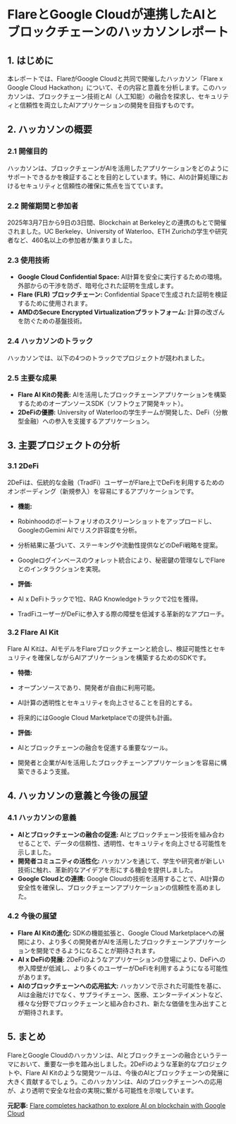 # FlareとGoogle Cloudが連携したAIとブロックチェーンのハッカソンレポート

## 1. はじめに

本レポートでは、FlareがGoogle Cloudと共同で開催したハッカソン「Flare x Google Cloud Hackathon」について、その内容と意義を分析します。このハッカソンは、ブロックチェーン技術とAI（人工知能）の融合を探求し、セキュリティと信頼性を両立したAIアプリケーションの開発を目指すものです。

## 2. ハッカソンの概要

### 2.1 開催目的

ハッカソンは、ブロックチェーンがAIを活用したアプリケーションをどのようにサポートできるかを検証することを目的としています。特に、AIの計算処理におけるセキュリティと信頼性の確保に焦点を当てています。

### 2.2 開催期間と参加者

2025年3月7日から9日の3日間、Blockchain at Berkeleyとの連携のもとで開催されました。UC Berkeley、University of Waterloo、ETH Zurichの学生や研究者など、460名以上の参加者が集まりました。

### 2.3 使用技術

* **Google Cloud Confidential Space:** AI計算を安全に実行するための環境。外部からの干渉を防ぎ、暗号化された証明を生成します。
* **Flare (FLR) ブロックチェーン:** Confidential Spaceで生成された証明を検証するために使用されます。
* **AMDのSecure Encrypted Virtualizationプラットフォーム:** 計算の改ざんを防ぐための基盤技術。

### 2.4 ハッカソンのトラック

ハッカソンでは、以下の4つのトラックでプロジェクトが競われました。

### 2.5 主要な成果

* **Flare AI Kitの発表:** AIを活用したブロックチェーンアプリケーションを構築するためのオープンソースSDK（ソフトウェア開発キット）。
* **2DeFiの優勝:** University of Waterlooの学生チームが開発した、DeFi（分散型金融）への参入を支援するアプリケーション。

## 3. 主要プロジェクトの分析

### 3.1 2DeFi

2DeFiは、伝統的な金融（TradFi）ユーザーがFlare上でDeFiを利用するためのオンボーディング（新規参入）を容易にするアプリケーションです。

* **機能:**
 * Robinhoodのポートフォリオのスクリーンショットをアップロードし、GoogleのGemini AIでリスク許容度を分析。
 * 分析結果に基づいて、ステーキングや流動性提供などのDeFi戦略を提案。
 * Googleログインベースのウォレット統合により、秘密鍵の管理なしでFlareとのインタラクションを実現。

* **評価:**
 * AI x DeFiトラックで1位、RAG Knowledgeトラックで2位を獲得。
 * TradFiユーザーがDeFiに参入する際の障壁を低減する革新的なアプローチ。

### 3.2 Flare AI Kit

Flare AI Kitは、AIモデルをFlareブロックチェーンと統合し、検証可能性とセキュリティを確保しながらAIアプリケーションを構築するためのSDKです。

* **特徴:**
 * オープンソースであり、開発者が自由に利用可能。
 * AI計算の透明性とセキュリティを向上させることを目的とする。
 * 将来的にはGoogle Cloud Marketplaceでの提供も計画。

* **評価:**
 * AIとブロックチェーンの融合を促進する重要なツール。
 * 開発者と企業がAIを活用したブロックチェーンアプリケーションを容易に構築できるよう支援。

## 4. ハッカソンの意義と今後の展望

### 4.1 ハッカソンの意義

* **AIとブロックチェーンの融合の促進:** AIとブロックチェーン技術を組み合わせることで、データの信頼性、透明性、セキュリティを向上させる可能性を示しました。
* **開発者コミュニティの活性化:** ハッカソンを通じて、学生や研究者が新しい技術に触れ、革新的なアイデアを形にする機会を提供しました。
* **Google Cloudとの連携:** Google Cloudの技術を活用することで、AI計算の安全性を確保し、ブロックチェーンアプリケーションの信頼性を高めました。

### 4.2 今後の展望

* **Flare AI Kitの進化:** SDKの機能拡張と、Google Cloud Marketplaceへの展開により、より多くの開発者がAIを活用したブロックチェーンアプリケーションを開発できるようになることが期待されます。
* **AI x DeFiの発展:** 2DeFiのようなアプリケーションの登場により、DeFiへの参入障壁が低減し、より多くのユーザーがDeFiを利用するようになる可能性があります。
* **AIのブロックチェーンへの応用拡大:** ハッカソンで示された可能性を基に、AIは金融だけでなく、サプライチェーン、医療、エンターテイメントなど、様々な分野でブロックチェーンと組み合わされ、新たな価値を生み出すことが期待されます。

## 5. まとめ

FlareとGoogle Cloudのハッカソンは、AIとブロックチェーンの融合というテーマにおいて、重要な一歩を踏み出しました。2DeFiのような革新的なプロジェクトや、Flare AI Kitのような開発ツールは、今後のAIとブロックチェーンの発展に大きく貢献するでしょう。このハッカソンは、AIのブロックチェーンへの応用が、より透明で安全な社会の実現に繋がる可能性を示唆しています。


**元記事:** [Flare completes hackathon to explore AI on blockchain with Google Cloud](https://crypto.news/flare-completes-hackathon-to-explore-ai-on-blockchain-with-google-cloud/)